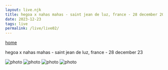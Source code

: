 ```yaml
---
layout: live.njk
title: hegoa x nahas mahas - saint jean de luz, france - 28 december 2023
date: 2023-12-23
tags: live
permalink: /live/live02/
---
```


<p><a href="/" class="home-link">home</a></p>

hegoa x nahas mahas - saint jean de luz, france - 28 december 23

![photo](/assets/live2_0.webp)
![photo](/assets/live2_1.webp)
![photo](/assets/live2_2.webp)
![photo](/assets/live2_3.webp)
